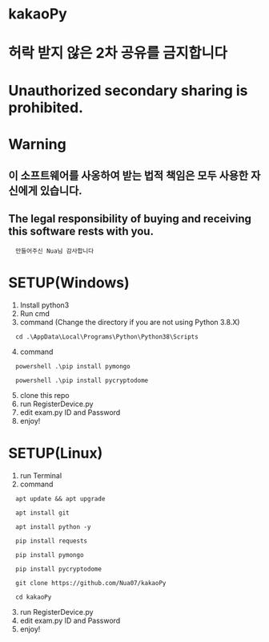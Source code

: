 # kakaoPy

# 허락 받지 않은 2차 공유를 금지합니다

# Unauthorized secondary sharing is prohibited.

# Warning


## 이 소프트웨어를 사옹하여 받는 법적 책임은 모두 사용한 자신에게 있습니다.
## The legal responsibility of buying and receiving this software rests with you.



```
  만들어주신 Nua님 감사합니다
```

# SETUP(Windows)
1. Install python3
2. Run cmd
3. command (Change the directory if you are not using Python 3.8.X)
```
  cd .\AppData\Local\Programs\Python\Python38\Scripts
```
4. command 
```
  powershell .\pip install pymongo
```
```
  powershell .\pip install pycryptodome
```
5. clone this repo
6. run RegisterDevice.py
7. edit exam.py ID and Password
8. enjoy!


# SETUP(Linux)
1. run Terminal
2. command
```
  apt update && apt upgrade
```
```
  apt install git
```
```
  apt install python -y
```
```
  pip install requests
```
```
  pip install pymongo
```
```
  pip install pycryptodome
```
```
  git clone https://github.com/Nua07/kakaoPy
```
```
  cd kakaoPy
```
3. run RegisterDevice.py
4. edit exam.py ID and Password
5. enjoy!
